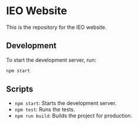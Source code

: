 # IEO Website

This is the repository for the IEO website.

## Development

To start the development server, run:
```bash
npm start
```

## Scripts
* `npm start`: Starts the development server.
* `npm test`: Runs the tests.
* `npm run build`: Builds the project for production.
